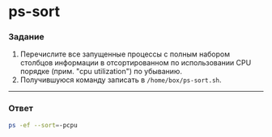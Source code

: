 # ps-sort

### Задание

1. Перечислите все запущенные процессы с полным набором столбцов информации в отсортированном по использовании CPU порядке (прим. "cpu utilization") по убыванию.
2. Получившуюся команду записать в `/home/box/ps-sort.sh`.

---

### Ответ

```bash
ps -ef --sort=-pcpu
```
